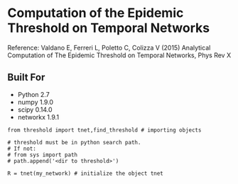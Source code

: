 # Computation of the Epidemic Threshold on Temporal Networks

Reference: Valdano E, Ferreri L, Poletto C, Colizza V (2015) Analytical Computation of The Epidemic Threshold on Temporal Networks, Phys Rev X

## Built For
- Python 2.7
- numpy 1.9.0
- scipy 0.14.0
- networkx 1.9.1

```
from threshold import tnet,find_threshold # importing objects

# threshold must be in python search path.
# If not:
# from sys import path
# path.append('<dir to threshold>')

R = tnet(my_network) # initialize the object tnet
```
